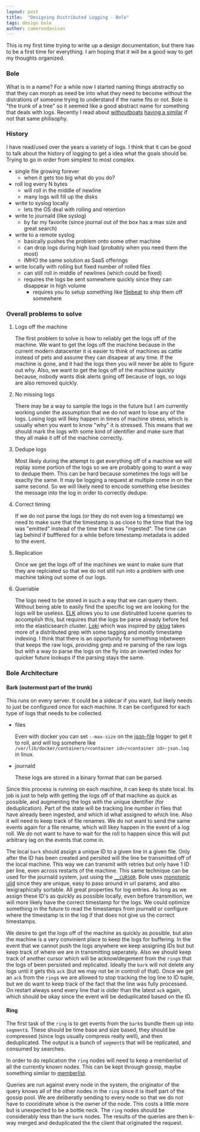 ```yaml
---
layout: post
title:  "Designing Distributed Logging - Bole"
tags: design bole
author: camerondavison
---
```


This is my first time trying to write up a design documentation, but there has to be a 
first time for everything.
I am hoping that it will be a good way to get my thoughts organized.

### Bole
What is in a name? For a while now I started naming things abstractly so that they 
can morph as need be into what they need to become without the distrations of someone
trying to understand if the name fits or not. 
Bole is "the trunk of a tree" so it seemed like a good abstract name for something that deals with logs.
Recently I read about [withoutboats](https://github.com/withoutboats) 
[having a similar](https://boats.gitlab.io/blog/post/names-and-scuba/) if not that same philisophy.

### History
I have read/used over the years a variety of logs. I think that it can be good
to talk about the history of logging to get a idea what the goals should be. 
Trying to go in order from simplest to most complex.

- single file growing forever
  - when it gets too big what do you do?
- roll log every N bytes
  - will roll in the middle of newline
  - many logs will fill up the disks
- write to syslog locally
  - lets the OS deal with rolling and retention
- write to journald (like syslog)
  - by far my favorite (since journal out of the box has a max size and great search)
- write to a remote syslog
  - basically pushes the problem onto some other machine
  - can drop logs during high load (probably when you need them the most)
  - IMHO the same solution as SaaS offerings
- write locally with rolling but fixed number of rolled files
  - can still roll in middle of newlines (which could be fixed)
  - requires the logs be sent somewhere quickly since they can disappear in high volume
     - requires you to setup something like 
     [filebeat](https://github.com/elastic/beats/tree/master/filebeat) to ship them off somewhere
     
### Overall problems to solve

1. Logs off the machine

    The first problem to solve is how to reliably get the logs off of the machine.
    We want to get the logs off the machine because in the current modern datacenter it 
    is easier to think of machines as cattle instead of pets and assume they can disapear at any time.
    If the machine is gone, and it had the logs then you will never be able to figure out why. 
    Also, we want to get the logs off of the machine quickly because, nobody wants disk
    alerts going off because of logs, so logs are also removed quickly.
    
1. No missing logs

    There may be a way to sample the logs in the future but I am currently working under
    the assumption that we do not want to lose any of the logs. Losing logs will likey 
    happen in times of machine stress, which is usually when you want to know "why" it is stressed.
    This means that we should mark the logs with some kind of identifier and make sure 
    that they all make it off of the machine correctly.
    
1. Dedupe logs
    
    Most likely during the attempt to get everything off of a machine we will replay 
    some portion of the logs so we are probably going to want a way to dedupe them. 
    This can be hard because sometimes the logs will be exaclty the same. It may be 
    logging a request at multiple come in on the same second. So we will likely need 
    to encode something else besides the message into the log in order to correctly dedupe.
    
1. Correct timing

    If we do not parse the logs (or they do not even log a timestamp) we need to make 
    sure that the timestamp is as close to the time that the log was "emitted" instead 
    of the time that it was "ingested". The time can lag behind if bufffered for a 
    while before timestamp metadata is added to the event.
    
1. Replication

    Once we get the logs off of the machines we want to make sure that they are replciated 
    so that we do not still run into a problem with one machine taking out some of our logs.
    
1. Queriable

    The logs need to be stored in such a way that we can query them. Without being able to 
    easily find the specific log we are looking for the logs will be useless.
    [ELK](https://www.elastic.co/elk-stack) allows you to use distirubted lucene queries 
    to accomplish this, but requires that the logs be parse already before fed into the 
    elasticsearch cluster. [Loki](https://grafana.com/loki) which was inspired 
    by [oklog](https://github.com/oklog/oklog)
    takes more of a distributed grep with some tagging and mostly timestamp indexing. 
    I think that there is an opportunity for something inbetween that keeps the raw logs, 
    providing grep and re parsing of the raw logs but with a way to parse the logs on the 
    fly into an inverted index for quicker future lookups if the parsing stays the same.

### Bole Architecture

#### Bark (outermost part of the trunk)

This runs on every server. It could be a sidecar if you want, but likely needs to just 
be configured once for each machine.
It can be configured for each type of logs that needs to be collected. 

* files
    
    Even with docker you can set `--max-size` on the 
    [json-file](https://docs.docker.com/config/containers/logging/json-file/) logger to get it 
    to roll, and will log somehere like `/var/lib/docker/containers/<container id>/<container id>-json.log`
    in linux.
    
* journald
    
    These logs are stored in a binary format that can be parsed.
    
Since this process is running on each machine, it can keep its state local. Its job 
is just to help with getting the logs off of that machine as quick as possible, and 
augmenting the logs with the unique identifier (for deduplication). Part of the state
will be tracking line number in files that have already been ingested, and which id
what assigned to which line. Also it will need to keep track of file renames. We
do not want to send the same events again for a file rename, which will likey happen
in the event of a log roll. We do not want to have to wait for the roll to happen
since this will put arbitrary lag on the events that come in.

The local `bark` should assign a unique ID to a given line in a given file.
Only after the ID has been created and persited will the line be transmitted off of
the local machine. This way we can transmit with retries but only have 1 ID per line,
even across restarts of the machine. This same technique can be used for the journald
system, just using the [`__CURSOR`](https://www.freedesktop.org/software/systemd/man/systemd.journal-fields.html#__CURSOR=).
Bole uses [monotonic ulid](https://github.com/ulid/spec#monotonicity) since they are unique, 
easy to pass around in url params, and also lexigraphically sortable. All great properties
for log entries. As long as we assign these ID's as quickly as possible locally, even
before transmition, we will more likely have the correct timestamp for the logs. We
could optimize something in the future to read the timestamps from journald or configure
where the timestamp is in the log if that does not give us the correct timestamps.

We desire to get the logs off of the machine as quickly as possible, but also the machine
is a very convinient place to keep the logs for buffering. In the event that we cannot
push the logs anywhere we keep assigning IDs but but keep track of where we are in transmitting 
seperately. Also we should keep track of another cursor which will be acknowldegement from the
`ring`s that the logs of been persisted and replicated. Ideally the `bark` will not
delete any logs until it gets this `ack` (but we may not be in controll of that). Once we
get an `ack` from the `ring`s we are allowed to stop tracking the log line to ID tuple, but we do 
want to keep track of the fact that the line was fully processed. On restart always send
every line that is older than the latest `ack` again, which should be okay since the event will be
deduplicated based on the ID.

#### Ring

The first task of the `ring` is to get events from the `bark`s bundle them up into
`segment`s. These should be time base and size based, they should be compressed (since 
logs usually compress really well), and then deduplicated.
The output is a bunch of `segment`s that will be replicated, and consumed by searches.

In order to do replication the `ring` nodes will need to keep a memberlist of all the
currently known nodes. This can be kept through gossip, maybe something similar to
[memberlist](https://github.com/hashicorp/memberlist).

Queries are run against every node in the system, the originator of the query knows all
of the other nodes in the `ring` since it is itself part of the gossip pool. 
We are deliberatly sending to every node so that we do not have to cooridinate whoe
is the owner of the node. This costs a little more but is unexpected
to be a bottle neck. The `ring` nodes should be considerably less than the `bark` nodes.
The results of the queries are then k-way merged and deduplicated the the client that originated
the request.
